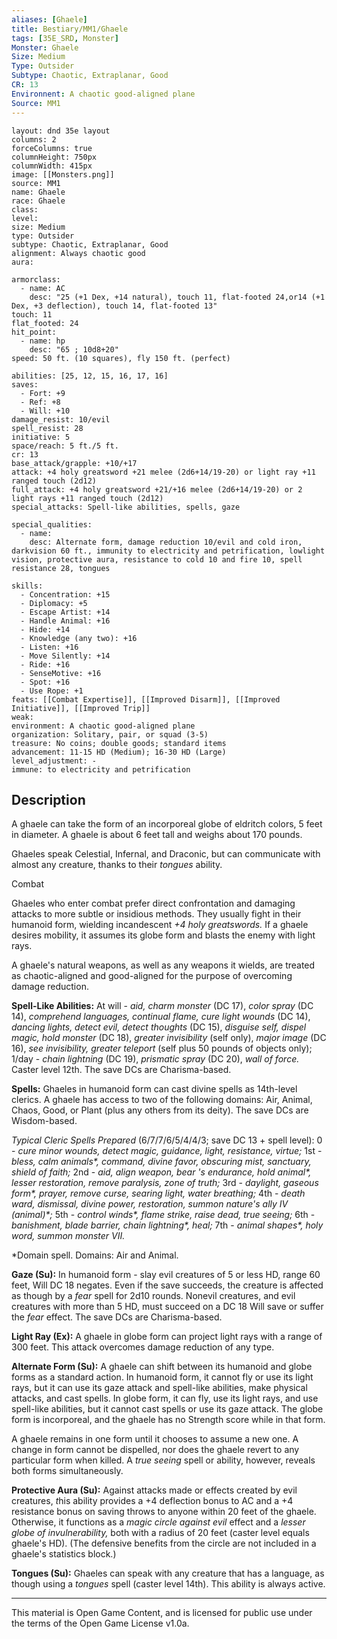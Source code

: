 ```yaml
---
aliases: [Ghaele]
title: Bestiary/MM1/Ghaele
tags: [35E_SRD, Monster]
Monster: Ghaele
Size: Medium
Type: Outsider
Subtype: Chaotic, Extraplanar, Good
CR: 13
Environnent: A chaotic good-aligned plane
Source: MM1
---
```


```statblock
layout: dnd 35e layout
columns: 2
forceColumns: true
columnHeight: 750px
columnWidth: 415px
image: [[Monsters.png]]
source: MM1
name: Ghaele
race: Ghaele
class: 
level: 
size: Medium
type: Outsider
subtype: Chaotic, Extraplanar, Good
alignment: Always chaotic good
aura: 

armorclass:
  - name: AC
    desc: "25 (+1 Dex, +14 natural), touch 11, flat-footed 24,or14 (+1 Dex, +3 deflection), touch 14, flat-footed 13"
touch: 11
flat_footed: 24
hit_point:
  - name: hp
    desc: "65 ; 10d8+20"
speed: 50 ft. (10 squares), fly 150 ft. (perfect)

abilities: [25, 12, 15, 16, 17, 16]
saves:
  - Fort: +9
  - Ref: +8
  - Will: +10
damage_resist: 10/evil
spell_resist: 28
initiative: 5
space/reach: 5 ft./5 ft.
cr: 13
base_attack/grapple: +10/+17
attack: +4 holy greatsword +21 melee (2d6+14/19-20) or light ray +11 ranged touch (2d12)
full_attack: +4 holy greatsword +21/+16 melee (2d6+14/19-20) or 2 light rays +11 ranged touch (2d12)
special_attacks: Spell-like abilities, spells, gaze

special_qualities:
  - name: 
    desc: Alternate form, damage reduction 10/evil and cold iron, darkvision 60 ft., immunity to electricity and petrification, lowlight vision, protective aura, resistance to cold 10 and fire 10, spell resistance 28, tongues

skills:
  - Concentration: +15
  - Diplomacy: +5
  - Escape Artist: +14
  - Handle Animal: +16
  - Hide: +14
  - Knowledge (any two): +16
  - Listen: +16
  - Move Silently: +14
  - Ride: +16
  - SenseMotive: +16
  - Spot: +16
  - Use Rope: +1
feats: [[Combat Expertise]], [[Improved Disarm]], [[Improved Initiative]], [[Improved Trip]]
weak: 
environment: A chaotic good-aligned plane
organization: Solitary, pair, or squad (3-5)
treasure: No coins; double goods; standard items
advancement: 11-15 HD (Medium); 16-30 HD (Large)
level_adjustment: -
immune: to electricity and petrification
```

## Description

<p>A ghaele can take the form of an incorporeal globe of eldritch colors, 5 feet in diameter. A ghaele is about 6 feet tall and weighs about 170 pounds.</p>
<p>Ghaeles speak Celestial, Infernal, and Draconic, but can communicate with almost any creature, thanks to their <i>tongues</i> ability.</p>
<p>Combat</p>
<p>Ghaeles who enter combat prefer direct confrontation and damaging attacks to more subtle or insidious methods. They usually fight in their humanoid form, wielding incandescent <i>+4 holy greatswords.</i> If a ghaele desires mobility, it assumes its globe form and blasts the enemy with light rays.</p>
<p>A ghaele's natural weapons, as well as any weapons it wields, are treated as chaotic-aligned and good-aligned for the purpose of overcoming damage reduction.</p>
<p>
            <b>Spell-Like Abilities:</b> At will - <i>aid, charm monster</i> (DC 17), <i>color spray</i> (DC 14), <i>comprehend languages, continual flame, cure light wounds</i> (DC 14),  <i>dancing lights, detect evil, detect thoughts</i> (DC 15), <i>disguise self, dispel magic, hold monster</i> (DC 18), <i>greater invisibility</i> (self only), <i>major image</i> (DC 16), <i>see invisibility, greater teleport</i> (self plus 50 pounds of objects only); 1/day - <i>chain lightning</i> (DC 19), <i>prismatic spray</i> (DC 20), <i>wall of force.</i> Caster level 12th. The save DCs are Charisma-based.</p>
<p>
            <b>Spells:</b> Ghaeles in humanoid form can cast divine spells as 14th-level clerics. A ghaele has access to two of the following domains: Air, Animal, Chaos, Good, or Plant (plus any others from its deity). The save DCs are Wisdom-based.</p>
<p>
            <i>Typical Cleric Spells Prepared</i> (6/7/7/6/5/4/4/3; save DC 13 + spell level): 0 - <i>cure minor wounds, detect magic, guidance, light, resistance, virtue;</i> 1st - <i>bless,  calm animals*, command, divine favor, obscuring mist, sanctuary, shield of faith;</i> 2nd - <i>aid, align weapon, bear 's endurance, hold animal*, lesser restoration, remove paralysis,  zone of truth;</i> 3rd - <i>daylight, gaseous form*, prayer, remove curse, searing light, water breathing;</i> 4th - <i>death ward, dismissal, divine power, restoration, summon nature's ally IV (animal)*;</i> 5th - <i>control winds*, flame strike, raise dead, true seeing;</i> 6th - <i>banishment, blade barrier, chain lightning*, heal;</i> 7th - <i>animal shapes*, holy word, summon monster VII.</i></p>
<p>*Domain spell. Domains: Air and Animal.</p>
<p>
            <b>Gaze (Su):</b> In humanoid form - slay evil creatures of 5 or less HD, range 60 feet, Will DC 18 negates. Even if the save succeeds, the creature is affected as though by a <i>fear</i> spell for 2d10 rounds. Nonevil creatures, and evil creatures with more than 5 HD, must succeed on a DC 18 Will save or suffer the <i>fear</i> effect. The save DCs are Charisma-based.</p>
<p>
            <b>Light Ray (Ex):</b> A ghaele in globe form can project light rays with a range of 300 feet. This attack overcomes damage reduction of any type.</p>
<p>
            <b>Alternate Form (Su):</b> A ghaele can shift between its humanoid and globe forms as a standard action. In humanoid form, it cannot fly or use its light rays, but it can use its gaze attack and spell-like abilities, make physical attacks, and cast spells. In globe form, it can fly, use its light rays, and use spell-like abilities, but it cannot cast spells or use its gaze attack. The globe form is incorporeal, and the ghaele has no Strength score while in that form.</p>
<p>A ghaele remains in one form until it chooses to assume a new one. A change in form cannot be dispelled, nor does the ghaele revert to any particular form when killed. A <i>true seeing</i> spell or ability, however, reveals both forms simultaneously.</p>
<p>
            <b>Protective Aura (Su):</b> Against attacks made or effects created by evil creatures, <i>t</i>his ability provides a +4 deflection bonus to AC and a +4 resistance bonus on saving throws to anyone within 20 feet of the ghaele. Otherwise, it functions as a <i>magic circle against evil</i> effect and a <i>lesser globe of invulnerability,</i> both with a radius of 20 feet (caster level equals ghaele's HD). (The defensive benefits from the circle are not included in a ghaele's statistics block.)</p>
<p>
            <b>Tongues (Su):</b> Ghaeles can speak with any creature that has a language, as though using a <i>tongues</i> spell (caster level 14th). This ability is always active.</p>

---

This material is Open Game Content, and is licensed for public use under
the terms of the Open Game License v1.0a.
